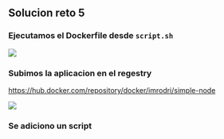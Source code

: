 ## Solucion reto 5


### Ejecutamos el Dockerfile desde `script.sh`


![](/images/reto5/01.png)

### Subimos la aplicacion en el regestry

https://hub.docker.com/repository/docker/imrodri/simple-node

![](/images/reto5/02.png)



### Se adiciono un script
